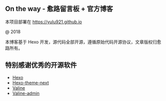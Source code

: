 ## On the way - 愈路留言板 + 官方博客

本项目部署在 https://yulu921.github.io

@ 2018

本博客基于 Hexo 开发，源代码全部开源，遵循原始代码开源协议，文章版权归愈路所有。

## 特别感谢优秀的开源软件

- [Hexo](https://hexo.io/)
- [Hexo-theme-next](https://github.com/theme-next/hexo-theme-next)
- [Valine](https://github.com/panjunwen/Valine)
- [Valine-admin](https://github.com/panjunwen/Valine-Admin)

